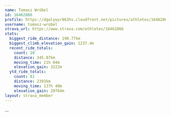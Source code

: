 ```yaml
---
name: Tomasz Wróbel
id: 16462866
profile: https://dgalywyr863hv.cloudfront.net/pictures/athletes/16462866/10169785/1/large.jpg
username: tomasz-wrobel
strava_url: https://www.strava.com/athletes/16462866
stats:
  biggest_ride_distance: 190.77km
  biggest_climb_elevation_gain: 1237.4m
  recent_ride_totals:
    count: 10
    distance: 345.87km
    moving_time: 21h 04m
    elevation_gain: 3222m
  ytd_ride_totals:
    count: 81
    distance: 2393km
    moving_time: 137h 40m
    elevation_gain: 29764m
layout: strava_member
--- 
```

...
